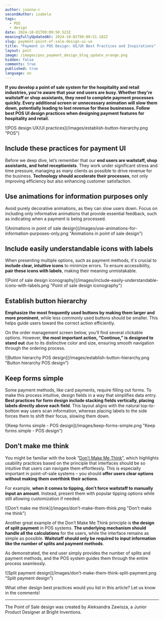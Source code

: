 ```yaml
---
author: joanna-c
secondAuthor: izabela
tags:
  - POS
  - design
date: 2024-10-01T09:09:50.523Z
meaningfullyUpdatedAt: 2024-10-01T09:09:51.182Z
slug: payment-point-of-sale-design-ui-ux
title: "Payment in POS Design: UI/UX Best Practices and Inspirations"
layout: post
image: /images/pos_payment_design_blog_update_orange.png
hidden: false
comments: true
published: true
language: en
---
```

**If you develop a point of sale system for the hospitality and retail industries, you're aware that your end users are busy. Whether they're waitstaff or shop assistants, they need to complete payment processes quickly. Every additional screen or unnecessary animation will slow them down, potentially leading to lost revenue for these businesses. Follow best POS UI design practices when designing payment features for hospitality and retail.**

<div className="image">![POS design UX/UI practices](/images/establish-button-hierarchy.png "POS")</div>

## Include these practices for payment UI

Before we deep dive, let’s remember that our **end users are waitstaff, shop assistants, and hotel receptionists**. They work under significant stress and time pressure, managing as many clients as possible to drive revenue for the business. **Technology should accelerate their processes**, not only improving efficiency but also enhancing customer satisfaction.

## Use animations for information purposes only

Avoid purely decorative animations, as they can slow users down. Focus on including only informative animations that provide essential feedback, such as indicating when a payment is being processed.

<div className="image">![Animations in point of sale design](/images/use-animations-for-information-purposes-only.png "Animations in point of sale design")</div>

## Include easily understandable icons with labels

When presenting multiple options, such as payment methods, it's crucial to **include clear, intuitive icons** to minimize errors. To ensure accessibility, **pair these icons with labels**, making their meaning unmistakable.

<div className="image">![Point of sale design iconography](/images/include-easily-understandable-icons-with-labels.png "Point of sale design iconography")</div>

## Establish button hierarchy

**Emphasize the most frequently used buttons by making them larger and more prominent**, while less commonly used buttons should be smaller. This helps guide users toward the correct action efficiently.

On the order management screen below, you’ll find several clickable options. However, **the most important action, “Continue,” is designed to stand out** due to its distinctive color and size, ensuring smooth navigation through the ordering process.

<div className="image">![Button hierarchy POS design](/images/establish-button-hierarchy.png "Button hierarchy POS design")</div>

## Keep forms simple

Some payment methods, like card payments, require filling out forms. To make this process intuitive, design fields in a way that simplifies data entry. **Best practices for form design include stacking fields vertically, placing labels directly above each field**. This layout aligns with the natural top-to-bottom way users scan information, whereas placing labels to the side forces them to shift their focus, slowing them down.

<div className="image">![Keep forms simple - POS design](/images/keep-forms-simple.png "Keep forms simple - POS design")</div>

## Don’t make me think

You might be familiar with the book “[Don’t Make Me Think](blog/5-web-development-rules-from-dont-make-me-think-book/)”, which highlights usability practices based on the principle that interfaces should be so intuitive that users can navigate them effortlessly. This is especially important in point-of-sale systems – you should **offer users clear options without making them overthink their actions**.

For example, **when it comes to tipping, don’t force waitstaff to manually input an amount**. Instead, present them with popular tipping options while still allowing customization if needed.

<div className="image">![Don’t make me think](/images/don’t-make-them-think.png "Don’t make me think")</div>

Another great example of the Don’t Make Me Think principle is **the design of split payment** in POS systems. **The underlying mechanism should handle all the calculations** for the users, while the interface remains as simple as possible. **Waitstaff should only be required to input information like the number of splits and payment methods**.

As demonstrated, the end user simply provides the number of splits and payment methods, and the POS system guides them through the entire process seamlessly.

<div className="image">![Split payment design](/images/don’t-make-them-think-split-payment.png "Split payment design")</div>

What other design best practices would you list in this article? Let us know in the comments!

- - -

The Point of Sale design was created by Aleksandra Zawisza, a Junior Product Designer at Bright Inventions.